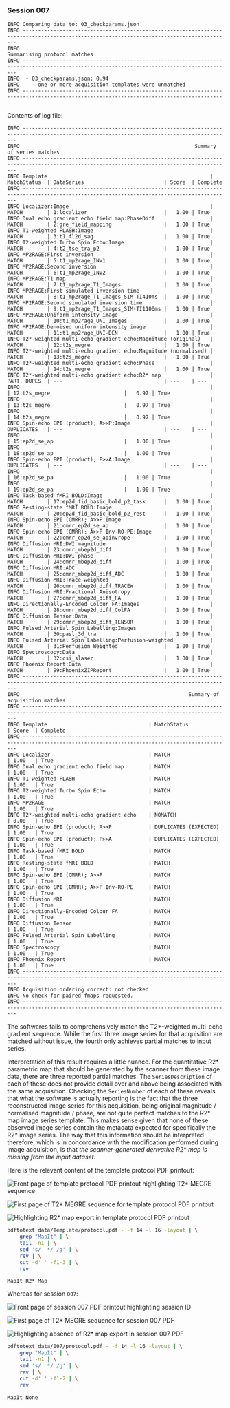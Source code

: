 ### Session 007

```text
INFO Comparing data to: 03_checkparams.json
INFO ------------------------------------------------------------------------------------------------------------------------------------------
INFO                                                        Summarising protocol matches
INFO ------------------------------------------------------------------------------------------------------------------------------------------
INFO  - 03_checkparams.json: 0.94
INFO    - one or more acquisition templates were unmatched
INFO ------------------------------------------------------------------------------------------------------------------------------------------
```

Contents of log file:

```text
INFO ------------------------------------------------------------------------------------------------------------------------------------------
INFO                                                         Summary of series matches
INFO ------------------------------------------------------------------------------------------------------------------------------------------
INFO Template                                                     | MatchStatus  | DataSeries                          | Score  | Complete
INFO ------------------------------------------------------------------------------------------------------------------------------------------
INFO Localizer:Image                                              | MATCH        | 1:localizer                         |   1.00 | True
INFO Dual echo gradient echo field map:PhaseDiff                  | MATCH        | 2:gre_field_mapping                 |   1.00 | True
INFO T1-weighted FLASH:Image                                      | MATCH        | 3:t1_fl2d_sag                       |   1.00 | True
INFO T2-weighted Turbo Spin Echo:Image                            | MATCH        | 4:t2_tse_tra_p2                     |   1.00 | True
INFO MP2RAGE:First inversion                                      | MATCH        | 5:t1_mp2rage_INV1                   |   1.00 | True
INFO MP2RAGE:Second inversion                                     | MATCH        | 6:t1_mp2rage_INV2                   |   1.00 | True
INFO MP2RAGE:T1 map                                               | MATCH        | 7:t1_mp2rage_T1_Images              |   1.00 | True
INFO MP2RAGE:First simulated inversion time                       | MATCH        | 8:t1_mp2rage_T1_Images_SIM-TI410ms  |   1.00 | True
INFO MP2RAGE:Second simulated inversion time                      | MATCH        | 9:t1_mp2rage_T1_Images_SIM-TI1100ms |   1.00 | True
INFO MP2RAGE:Uniform intensity image                              | MATCH        | 10:t1_mp2rage_UNI_Images            |   1.00 | True
INFO MP2RAGE:Denoised uniform intensity image                     | MATCH        | 11:t1_mp2rage_UNI-DEN               |   1.00 | True
INFO T2*-weighted multi-echo gradient echo:Magnitude (original)   | MATCH        | 12:t2s_megre                        |   1.00 | True
INFO T2*-weighted multi-echo gradient echo:Magnitude (normalised) | MATCH        | 13:t2s_megre                        |   1.00 | True
INFO T2*-weighted multi-echo gradient echo:Phase                  | MATCH        | 14:t2s_megre                        |   1.00 | True
INFO T2*-weighted multi-echo gradient echo:R2* map                | PART. DUPES  | ---                                 | ---    | ---
INFO                                                              |              | 12:t2s_megre                        |   0.97 | True
INFO                                                              |              | 13:t2s_megre                        |   0.97 | True
INFO                                                              |              | 14:t2s_megre                        |   0.97 | True
INFO Spin-echo EPI (product); A>>P:Image                          | DUPLICATES   | ---                                 | ---    | ---
INFO                                                              |              | 15:ep2d_se_ap                       |   1.00 | True
INFO                                                              |              | 18:ep2d_se_ap                       |   1.00 | True
INFO Spin-echo EPI (product); P>>A:Image                          | DUPLICATES   | ---                                 | ---    | ---
INFO                                                              |              | 16:ep2d_se_pa                       |   1.00 | True
INFO                                                              |              | 19:ep2d_se_pa                       |   1.00 | True
INFO Task-based fMRI BOLD:Image                                   | MATCH        | 17:ep2d_fid_basic_bold_p2_task      |   1.00 | True
INFO Resting-state fMRI BOLD:Image                                | MATCH        | 20:ep2d_fid_basic_bold_p2_rest      |   1.00 | True
INFO Spin-echo EPI (CMRR); A>>P:Image                             | MATCH        | 21:cmrr_ep2d_se_ap                  |   1.00 | True
INFO Spin-echo EPI (CMRR); A>>P Inv-RO-PE:Image                   | MATCH        | 22:cmrr_ep2d_se_apinvrope           |   1.00 | True
INFO Diffusion MRI:DWI magnitude                                  | MATCH        | 23:cmrr_mbep2d_diff                 |   1.00 | True
INFO Diffusion MRI:DWI phase                                      | MATCH        | 24:cmrr_mbep2d_diff                 |   1.00 | True
INFO Diffusion MRI:ADC                                            | MATCH        | 25:cmrr_mbep2d_diff_ADC             |   1.00 | True
INFO Diffusion MRI:Trace-weighted                                 | MATCH        | 26:cmrr_mbep2d_diff_TRACEW          |   1.00 | True
INFO Diffusion MRI:Fractional Anisotropy                          | MATCH        | 27:cmrr_mbep2d_diff_FA              |   1.00 | True
INFO Directionally-Encoded Colour FA:Images                       | MATCH        | 28:cmrr_mbep2d_diff_ColFA           |   1.00 | True
INFO Diffusion Tensor:Data                                        | MATCH        | 29:cmrr_mbep2d_diff_TENSOR          |   1.00 | True
INFO Pulsed Arterial Spin Labelling:Images                        | MATCH        | 30:pasl_3d_tra                      |   1.00 | True
INFO Pulsed Arterial Spin Labelling:Perfusion-weighted            | MATCH        | 31:Perfusion_Weighted               |   1.00 | True
INFO Spectroscopy:Data                                            | MATCH        | 32:csi_slaser                       |   1.00 | True
INFO Phoenix Report:Data                                          | MATCH        | 99:PhoenixZIPReport                 |   1.00 | True
INFO ------------------------------------------------------------------------------------------------------------------------------------------
INFO                                                       Summary of acquisition matches
INFO ------------------------------------------------------------------------------------------------------------------------------------------
INFO Template                                 | MatchStatus                          | Score  | Complete
INFO ------------------------------------------------------------------------------------------------------------------------------------------
INFO Localizer                                | MATCH                                | 1.00   | True
INFO Dual echo gradient echo field map        | MATCH                                | 1.00   | True
INFO T1-weighted FLASH                        | MATCH                                | 1.00   | True
INFO T2-weighted Turbo Spin Echo              | MATCH                                | 1.00   | True
INFO MP2RAGE                                  | MATCH                                | 1.00   | True
INFO T2*-weighted multi-echo gradient echo    | NOMATCH                              | 0.00   | True
INFO Spin-echo EPI (product); A>>P            | DUPLICATES (EXPECTED)                | 1.00   | True
INFO Spin-echo EPI (product); P>>A            | DUPLICATES (EXPECTED)                | 1.00   | True
INFO Task-based fMRI BOLD                     | MATCH                                | 1.00   | True
INFO Resting-state fMRI BOLD                  | MATCH                                | 1.00   | True
INFO Spin-echo EPI (CMRR); A>>P               | MATCH                                | 1.00   | True
INFO Spin-echo EPI (CMRR); A>>P Inv-RO-PE     | MATCH                                | 1.00   | True
INFO Diffusion MRI                            | MATCH                                | 1.00   | True
INFO Directionally-Encoded Colour FA          | MATCH                                | 1.00   | True
INFO Diffusion Tensor                         | MATCH                                | 1.00   | True
INFO Pulsed Arterial Spin Labelling           | MATCH                                | 1.00   | True
INFO Spectroscopy                             | MATCH                                | 1.00   | True
INFO Phoenix Report                           | MATCH                                | 1.00   | True
INFO ------------------------------------------------------------------------------------------------------------------------------------------
INFO Acquisition ordering correct: not checked
INFO No check for paired fmaps requested.
INFO ------------------------------------------------------------------------------------------------------------------------------------------
```

The softwares fails to comprehensively match
the T2*-weighted multi-echo gradient sequence.
While the first three image series for that acquisition are matched without issue,
the fourth only achieves partial matches to input series.

Interpretation of this result requires a little nuance.
For the quantitative R2* parametric map
that should be generated by the scanner from these image data,
there are three reported partial matches.
The `SeriesDescription` of each of these does not provide detail
over and above being associated with the same acquisition.
Checking the `SeriesNumber` of each of these
reveals that what the software is actually reporting
is the fact that the three reconstructed image series for this acquisition,
being original magnitude / normalised magnitude / phase,
are not quite perfect matches to the R2* map image series template.
This makes sense given that none of these observed image series
contain the metadata expected for specifically the R2* image series.
The way that this information should be interpreted therefore,
which is in concordance with the modification performed during image acquisition,
is that *the scanner-generated derivative R2** *map is missing from the input dataset*.

Here is the relevant content of the template protocol PDF printout:

![Front page of template protocol PDF printout highlighting T2* MEGRE sequence](images/007_01_Template_Frontpage.png)

![First page of T2* MEGRE sequence for template protocol PDF printout](images/007_02_Template_MEGRE.png)

![Highlighting R2* map export in template protocol PDF printout](images/007_03_Template_MapIt.png)

```sh
pdftotext data/Template/protocol.pdf - -f 14 -l 16 -layout | \
    grep "MapIt" | \
    tail -n1 | \
    sed 's/  */ /g' | \
    rev | \
    cut -d' ' -f1-3 | \
    rev
```

`MapIt R2* Map`

Whereas for session `007`:

![Front page of session 007 PDF printout highlighting session ID](images/007_04_Modified_Frontpage.png)

![First page of T2* MEGRE sequence for session 007 PDF](images/007_05_Modified_MEGRE.png)

![Highlighting absence of R2* map export in session 007 PDF](images/007_06_Modified_MapIt.png)

```sh
pdftotext data/007/protocol.pdf - -f 14 -l 16 -layout | \
    grep "MapIt" | \
    tail -n1 | \
    sed 's/  */ /g' | \
    rev | \
    cut -d' ' -f1-2 | \
    rev
```

`MapIt None`
